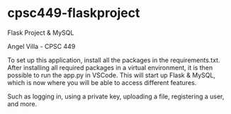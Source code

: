 # cpsc449-flaskproject
Flask Project &amp; MySQL

Angel Villa - CPSC 449

To set up this application, install all the packages in the requirements.txt. After installing all required packages in a virtual environment, it is then possible to run the app.py in VSCode. This will start up Flask & MySQL, which is now where you will be able to access different features.

Such as logging in, using a private key, uploading a file, registering a user, and more.
